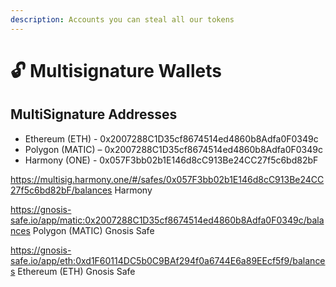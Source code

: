 ```yaml
---
description: Accounts you can steal all our tokens
---
```


# 🔓 Multisignature Wallets

## MultiSignature Addresses

* Ethereum (ETH) - 0x2007288C1D35cf8674514ed4860b8Adfa0F0349c
* Polygon (MATIC) – 0x2007288C1D35cf8674514ed4860b8Adfa0F0349c
* Harmony (ONE) - 0x057F3bb02b1E146d8cC913Be24CC27f5c6bd82bF

https://multisig.harmony.one/#/safes/0x057F3bb02b1E146d8cC913Be24CC27f5c6bd82bF/balances
Harmony


https://gnosis-safe.io/app/matic:0x2007288C1D35cf8674514ed4860b8Adfa0F0349c/balances
Polygon (MATIC) Gnosis Safe


https://gnosis-safe.io/app/eth:0xd1F60114DC5b0C9BAf294f0a6744E6a89EEcf5f9/balances
Ethereum (ETH) Gnosis Safe

